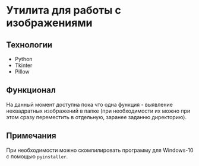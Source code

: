 # Утилита для работы с изображениями  
## Технологии  
- Python
- Tkinter
- Pillow

## Функционал  
На данный момент доступна пока что одна функция - выявление неквадратных изображений в папке (при необходимости их 
можно при этом сразу переместить в отдельную, заранее заданню директорию).

## Примечания  
При необходимости можно скомпилировать программу для Windows-10 с помощью `pyinstaller`.
